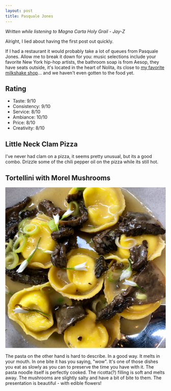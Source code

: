 ```yaml
---
layout: post
title: Pasquale Jones
---
```

<em>Written while listening to Magna Carta Holy Grail - Jay-Z</em>

Alright, I lied about having the first post out quickly.

If I had a restaurant it would probably take a lot of queues from Pasquale Jones. Allow me to break it down for you: music selections include your favorite New York hip-hop artists, the bathroom soap is from Aesop, they have seats outside, it's located in the heart of Nolita, its close to [my favorite milkshake shop](https://www.milkandcreambar.com/)... and we haven't even gotten to the food yet.

## Rating
- Taste: 9/10
- Consistency: 9/10
- Service: 8/10
- Ambiance: 10/10
- Price: 8/10
- Creativity: 8/10

## Little Neck Clam Pizza
I've never had clam on a pizza, it seems pretty unusual, but its a good combo. Drizzle some of the chili pepper oil on the pizza while its still hot.

## Tortellini with Morel Mushrooms
![tortellini](/assets/photos/04_19_19_pasquale_jones.jpg)

The pasta on the other hand is hard to describe. In a good way. It melts in your mouth. In one bite it has you saying, "wow". It's one of those dishes you eat as slowly as you can to preserve the time you have with it. The pasta noodle itself is perfectly cooked. The ricotta(?) filling is soft and melts away. The mushrooms are slightly salty and have a bit of bite to them. The presentation is beautiful - with edible flowers!
